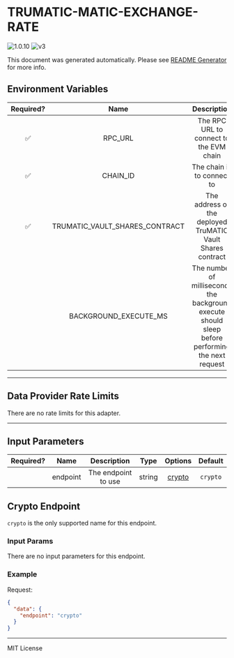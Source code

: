 # TRUMATIC-MATIC-EXCHANGE-RATE

![1.0.10](https://img.shields.io/github/package-json/v/smartcontractkit/external-adapters-js?filename=packages/sources/trumatic-matic-exchange-rate/package.json) ![v3](https://img.shields.io/badge/framework%20version-v3-blueviolet)

This document was generated automatically. Please see [README Generator](../../scripts#readme-generator) for more info.

## Environment Variables

| Required? |              Name              |                                            Description                                            |  Type  | Options |                   Default                    |
| :-------: | :----------------------------: | :-----------------------------------------------------------------------------------------------: | :----: | :-----: | :------------------------------------------: |
|    ✅     |            RPC_URL             |                              The RPC URL to connect to the EVM chain                              | string |         |                                              |
|    ✅     |            CHAIN_ID            |                                    The chain id to connect to                                     | number |         |                     `1`                      |
|    ✅     | TRUMATIC_VAULT_SHARES_CONTRACT |                    The address of the deployed TruMATIC Vault Shares contract                     | string |         | `0xA43A7c62D56dF036C187E1966c03E2799d8987ed` |
|           |     BACKGROUND_EXECUTE_MS      | The number of milliseconds the background execute should sleep before performing the next request | number |         |                    `1000`                    |

---

## Data Provider Rate Limits

There are no rate limits for this adapter.

---

## Input Parameters

| Required? |   Name   |     Description     |  Type  |          Options           | Default  |
| :-------: | :------: | :-----------------: | :----: | :------------------------: | :------: |
|           | endpoint | The endpoint to use | string | [crypto](#crypto-endpoint) | `crypto` |

## Crypto Endpoint

`crypto` is the only supported name for this endpoint.

### Input Params

There are no input parameters for this endpoint.

### Example

Request:

```json
{
  "data": {
    "endpoint": "crypto"
  }
}
```

---

MIT License

